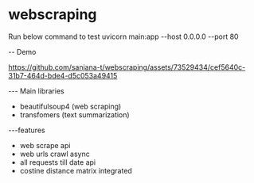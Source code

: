 # webscraping

Run below command to test 
uvicorn main:app --host 0.0.0.0 --port 80

-- Demo

https://github.com/sanjana-t/webscraping/assets/73529434/cef5640c-31b7-464d-bde4-d5c053a49415


--- Main libraries
 - beautifulsoup4 (web scraping)
 - transfomers (text summarization)

   
---features
   - web scrape api
   - web urls crawl async
   - all requests till date api
   - costine distance matrix integrated
